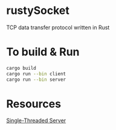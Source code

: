 # rustySocket
TCP data transfer protocol written in Rust

# To build & Run 
```bash
cargo build
cargo run --bin client
cargo run --bin server
```

# Resources
[Single-Threaded Server](https://doc.rust-lang.org/book/ch20-01-single-threaded.html)
